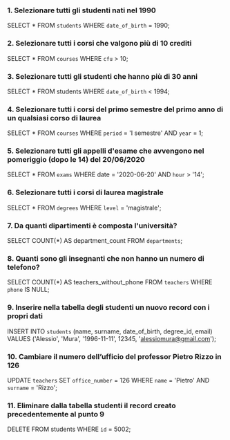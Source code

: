 ### 1. Selezionare tutti gli studenti nati nel 1990
SELECT * 
FROM `students`
WHERE `date_of_birth` = 1990;



### 2. Selezionare tutti i corsi che valgono più di 10 crediti
SELECT * 
FROM `courses`
WHERE `cfu` > 10;



### 3. Selezionare tutti gli studenti che hanno più di 30 anni
SELECT * 
FROM students
WHERE `date_of_birth` < 1994;



### 4. Selezionare tutti i corsi del primo semestre del primo anno di un qualsiasi corso di laurea
SELECT *
FROM `courses`
WHERE `period` = 'I semestre' AND `year` = 1;



### 5. Selezionare tutti gli appelli d'esame che avvengono nel pomeriggio (dopo le 14) del 20/06/2020
SELECT * 
FROM `exams`
WHERE date = '2020-06-20' AND `hour` > '14';



### 6. Selezionare tutti i corsi di laurea magistrale
SELECT * 
FROM `degrees`
WHERE `level` = 'magistrale';



### 7. Da quanti dipartimenti è composta l'università?
SELECT COUNT(*) AS department_count
FROM `departments`;



### 8. Quanti sono gli insegnanti che non hanno un numero di telefono?
SELECT COUNT(*) AS teachers_without_phone
FROM `teachers`
WHERE `phone` IS NULL;



### 9. Inserire nella tabella degli studenti un nuovo record con i propri dati
INSERT INTO `students` (name, surname, date_of_birth, degree_id, email)
VALUES ('Alessio', 'Mura', '1996-11-11', 12345, 'alessiomura@gmail.com');



### 10. Cambiare il numero dell’ufficio del professor Pietro Rizzo in 126
UPDATE `teachers`
SET `office_number` = 126
WHERE `name` = 'Pietro' AND `surname` = 'Rizzo';



### 11. Eliminare dalla tabella studenti il record creato precedentemente al punto 9
DELETE FROM students
WHERE `id` = 5002;
